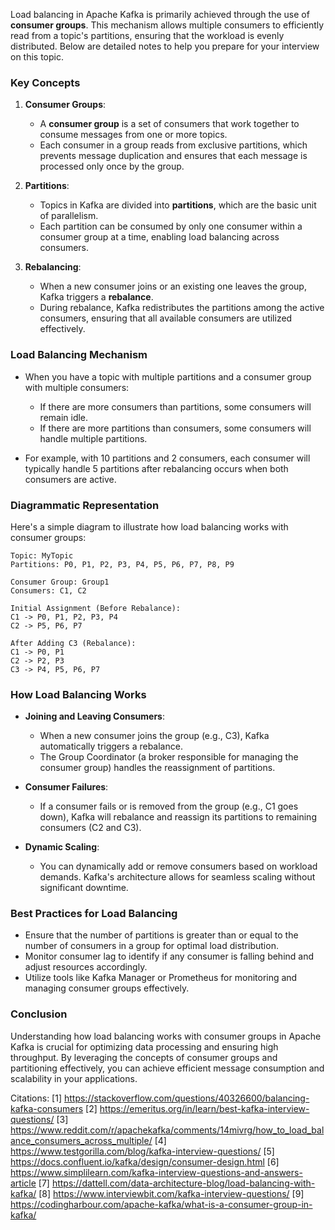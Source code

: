Load balancing in Apache Kafka is primarily achieved through the use of **consumer groups**. This mechanism allows multiple consumers to efficiently read from a topic's partitions, ensuring that the workload is evenly distributed. Below are detailed notes to help you prepare for your interview on this topic.
### Key Concepts

1. **Consumer Groups**:
   - A **consumer group** is a set of consumers that work together to consume messages from one or more topics.
   - Each consumer in a group reads from exclusive partitions, which prevents message duplication and ensures that each message is processed only once by the group.

2. **Partitions**:
   - Topics in Kafka are divided into **partitions**, which are the basic unit of parallelism.
   - Each partition can be consumed by only one consumer within a consumer group at a time, enabling load balancing across consumers.

3. **Rebalancing**:
   - When a new consumer joins or an existing one leaves the group, Kafka triggers a **rebalance**.
   - During rebalance, Kafka redistributes the partitions among the active consumers, ensuring that all available consumers are utilized effectively.

### Load Balancing Mechanism

- When you have a topic with multiple partitions and a consumer group with multiple consumers:
  - If there are more consumers than partitions, some consumers will remain idle.
  - If there are more partitions than consumers, some consumers will handle multiple partitions.
  
- For example, with 10 partitions and 2 consumers, each consumer will typically handle 5 partitions after rebalancing occurs when both consumers are active.

### Diagrammatic Representation

Here's a simple diagram to illustrate how load balancing works with consumer groups:

```
Topic: MyTopic
Partitions: P0, P1, P2, P3, P4, P5, P6, P7, P8, P9

Consumer Group: Group1
Consumers: C1, C2

Initial Assignment (Before Rebalance):
C1 -> P0, P1, P2, P3, P4
C2 -> P5, P6, P7

After Adding C3 (Rebalance):
C1 -> P0, P1
C2 -> P2, P3
C3 -> P4, P5, P6, P7
```

### How Load Balancing Works

- **Joining and Leaving Consumers**:
  - When a new consumer joins the group (e.g., C3), Kafka automatically triggers a rebalance.
  - The Group Coordinator (a broker responsible for managing the consumer group) handles the reassignment of partitions.

- **Consumer Failures**:
  - If a consumer fails or is removed from the group (e.g., C1 goes down), Kafka will rebalance and reassign its partitions to remaining consumers (C2 and C3).

- **Dynamic Scaling**:
  - You can dynamically add or remove consumers based on workload demands. Kafka's architecture allows for seamless scaling without significant downtime.

### Best Practices for Load Balancing

- Ensure that the number of partitions is greater than or equal to the number of consumers in a group for optimal load distribution.
- Monitor consumer lag to identify if any consumer is falling behind and adjust resources accordingly.
- Utilize tools like Kafka Manager or Prometheus for monitoring and managing consumer groups effectively.

### Conclusion

Understanding how load balancing works with consumer groups in Apache Kafka is crucial for optimizing data processing and ensuring high throughput. By leveraging the concepts of consumer groups and partitioning effectively, you can achieve efficient message consumption and scalability in your applications.

Citations:
[1] https://stackoverflow.com/questions/40326600/balancing-kafka-consumers
[2] https://emeritus.org/in/learn/best-kafka-interview-questions/
[3] https://www.reddit.com/r/apachekafka/comments/14mivrg/how_to_load_balance_consumers_across_multiple/
[4] https://www.testgorilla.com/blog/kafka-interview-questions/
[5] https://docs.confluent.io/kafka/design/consumer-design.html
[6] https://www.simplilearn.com/kafka-interview-questions-and-answers-article
[7] https://dattell.com/data-architecture-blog/load-balancing-with-kafka/
[8] https://www.interviewbit.com/kafka-interview-questions/
[9] https://codingharbour.com/apache-kafka/what-is-a-consumer-group-in-kafka/
